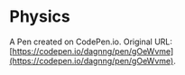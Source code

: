 # Physics

A Pen created on CodePen.io. Original URL: [https://codepen.io/dagnng/pen/gOeWvme](https://codepen.io/dagnng/pen/gOeWvme).

